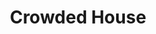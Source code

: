 ---
title: "Crowded House"
summary: "Crowded House are a rock band formed in Melbourne, Australia, in 1985 but based in Auckland, New Zealand, since 1988. Originally active from 1985 to 1996. The founding members were New Zealander and Australians and . Later band members included Neil Finn's brother , and Americans and . Mark Hart who had toured with the group joined as a permanent member in 1993. Founding drummer Hester left in the band in May 1994 citing family reasons. He briefly returned for their \"Farewell to the World\" concerts in Melbourne and Sydney in 1996 and also played on three new tracks recorded for the album \"Recurring Dream\" . His replacement was Peter Jones who remained with the group until they disbanded in 1996. On 26 March 2005, Hester died by suicide. In 2006, the group re-formed with new drummer Matt Sherrod and released two further albums in 2007 and 2010. In November 2016 they were inducted into the ARIA Hall of Fame. On 9 December 2019, Neil Finn unveiled via his official web site that the band's new line-up - alongside himself and Seymour - would add , and . As a result, Mark Hart and Matt Sherrod would no longer participate. Although other New Zealand solo acts have topped the US charts, the group hold the distinction of being the only New Zealand band to have made it to #2 in the US Billboard Singles chart, with their single \"Don't Dream It's Over\"."
image: "crowded-house.jpg"
apple_music_artist_url: "https://music.apple.com/gb/artist/crowded-house/490131"
wikipedia_url: "none"
---